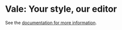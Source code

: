 # Vale: Your style, our editor

See the [documentation for more information](https://errata-ai.github.io/vale/).

